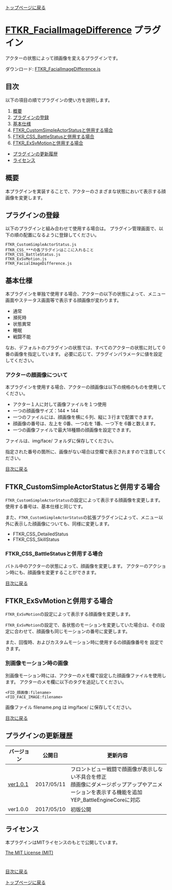 [トップページに戻る](README.md)

# [FTKR_FacialImageDifference](FTKR_FacialImageDifference.js) プラグイン

アクターの状態によって顔画像を変えるプラグインです。

ダウンロード: [FTKR_FacialImageDifference.js](https://raw.githubusercontent.com/futokoro/RPGMaker/master/FTKR_FacialImageDifference.js)

## 目次

以下の項目の順でプラグインの使い方を説明します。
1. [概要](#概要)
2. [プラグインの登録](#プラグインの登録)
2. [基本仕様](#基本仕様)
2. [FTKR_CustomSimpleActorStatusと併用する場合](#FTKR_CustomSimpleActorStatusと併用する場合)
3. [FTKR_CSS_BattleStatusと併用する場合](#FTKR_CSS_BattleStatusと併用する場合)
3. [FTKR_ExSvMotionと併用する場合](#FTKR_ExSvMotionと併用する場合)
* [プラグインの更新履歴](#プラグインの更新履歴)
* [ライセンス](#ライセンス)

## 概要

本プラグインを実装することで、アクターのさまざまな状態において表示する顔画像を変更します。

## プラグインの登録

以下のプラグインと組み合わせて使用する場合は。
プラグイン管理画面で、以下の順の配置になるように登録してください。
```
FTKR_CustomSimpleActorStatus.js
FTKR_CSS_***の各プラグインはここに入れること
FTKR_CSS_BattleStatus.js
FTKR_ExSvMotion.js
FTKR_FacialImageDifference.js
```

## 基本仕様

本プラグインを単独で使用する場合、アクターの以下の状態によって、メニュー画面やステータス画面等で表示する顔画像が変わります。

* 通常
* 瀕死時
* 状態異常
* 睡眠
* 戦闘不能

なお、デフォルトのプラグインの状態では、すべてのアクターの状態に対して 0番の画像を指定しています。
必要に応じて、プラグインパラメータに値を設定してください。

### アクターの顔画像について

本プラグインを使用する場合、アクターの顔画像は以下の規格のものを使用してください。

* アクター１人に対して画像ファイルを１つ使用
* 一つの顔画像サイズ：144 * 144
* 一つのファイルには、顔画像を横に６列、縦に３行まで配置できます。
* 顔画像の番号は、左上を 0番、一つ右を 1番、一つ下を 6番と数えます。
* 一つの画像ファイルで最大18種類の顔画像を設定できます。

ファイルは、img/face/ フォルダに保存してください。

指定された番号の箇所に、画像がない場合は空欄で表示されますので注意してください。

[目次に戻る](#目次)

## FTKR_CustomSimpleActorStatusと併用する場合

`FTKR_CustomSimpleActorStatus`の設定によって表示する顔画像を変更します。
使用する番号は、基本仕様と同じです。

また、`FTKR_CustomSimpleActorStatus`の拡張プラグインによって、メニュー以外に表示した顔画像についても、同様に変更します。
 * FTKR_CSS_DetailedStatus
 * FTKR_CSS_SkillStatus


### FTKR_CSS_BattleStatusと併用する場合

バトル中のアクターの状態によって、顔画像を変更します。
アクターのアクション時にも、顔画像を変更することができます。

[目次に戻る](#目次)

## FTKR_ExSvMotionと併用する場合

`FTKR_ExSvMotion`の設定によって表示する顔画像を変更します。

`FTKR_ExSvMotion`の設定で、各状態のモーションを変更していた場合は、その設定に合わせて、顔画像も同じモーションの番号に変更します。

また、回復時、およびカスタムモーション時に使用するの顔画像番号を
設定できます。

### 別画像モーション時の画像
別画像モーション時には、アクターのメモ欄で設定した顔画像ファイルを使用します。
アクターのメモ欄に以下のタグを追記してください。

```
<FID_顔画像:filename>
<FID_FACE_IMAGE:filename>
```

画像ファイル filename.png は img/face/ に保存してください。

[目次に戻る](#目次)

## プラグインの更新履歴

| バージョン | 公開日 | 更新内容 |
| --- | --- | --- |
| [ver1.0.1](FTKR_FacialImageDifference.js) | 2017/05/11 | フロントビュー戦闘で顔画像が表示しない不具合を修正<br>顔画像にダメージポップアップやアニメーションを表示する機能を追加<br>YEP_BattleEngineCoreに対応 |
| ver1.0.0 | 2017/05/10 | 初版公開 |

## ライセンス

本プラグインはMITライセンスのもとで公開しています。

[The MIT License (MIT)](https://opensource.org/licenses/mit-license.php)

#
[目次に戻る](#目次)

[トップページに戻る](README.md)